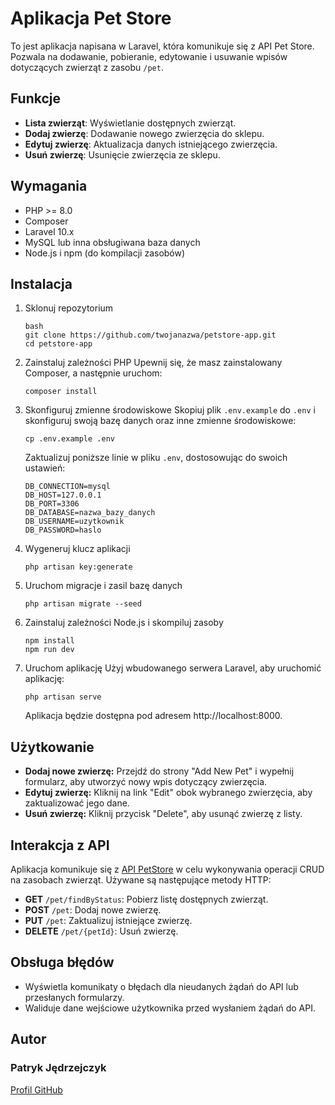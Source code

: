 # Aplikacja Pet Store

To jest aplikacja napisana w Laravel, która komunikuje się z API Pet Store. Pozwala na dodawanie, pobieranie, edytowanie i usuwanie wpisów dotyczących zwierząt z zasobu `/pet`.

## Funkcje

- **Lista zwierząt**: Wyświetlanie dostępnych zwierząt.
- **Dodaj zwierzę**: Dodawanie nowego zwierzęcia do sklepu.
- **Edytuj zwierzę**: Aktualizacja danych istniejącego zwierzęcia.
- **Usuń zwierzę**: Usunięcie zwierzęcia ze sklepu.

## Wymagania

- PHP >= 8.0
- Composer
- Laravel 10.x
- MySQL lub inna obsługiwana baza danych
- Node.js i npm (do kompilacji zasobów)

## Instalacja

1. Sklonuj repozytorium

   ```
   bash
   git clone https://github.com/twojanazwa/petstore-app.git
   cd petstore-app
   ```
2. Zainstaluj zależności PHP
   Upewnij się, że masz zainstalowany Composer, a następnie uruchom:
   ```
   composer install
   ```
3. Skonfiguruj zmienne środowiskowe
   Skopiuj plik `.env.example` do `.env` i skonfiguruj swoją bazę danych oraz inne zmienne środowiskowe:
   ```
   cp .env.example .env
   ```
   Zaktualizuj poniższe linie w pliku `.env`, dostosowując do swoich ustawień:
   ```
   DB_CONNECTION=mysql
   DB_HOST=127.0.0.1
   DB_PORT=3306
   DB_DATABASE=nazwa_bazy_danych
   DB_USERNAME=uzytkownik
   DB_PASSWORD=haslo
   ```
4. Wygeneruj klucz aplikacji
   ```
   php artisan key:generate
   ```
5. Uruchom migracje i zasil bazę danych
   ```
   php artisan migrate --seed
   ```
6. Zainstaluj zależności Node.js i skompiluj zasoby
   ```
   npm install
   npm run dev
   ```
7. Uruchom aplikację
   Użyj wbudowanego serwera Laravel, aby uruchomić aplikację:
   ```
   php artisan serve
   ```
   Aplikacja będzie dostępna pod adresem http://localhost:8000.
   
## Użytkowanie
- **Dodaj nowe zwierzę:** Przejdź do strony "Add New Pet" i wypełnij formularz, aby utworzyć nowy wpis dotyczący zwierzęcia.
- **Edytuj zwierzę:** Kliknij na link "Edit" obok wybranego zwierzęcia, aby zaktualizować jego dane.
- **Usuń zwierzę:** Kliknij przycisk "Delete", aby usunąć zwierzę z listy.

## Interakcja z API
Aplikacja komunikuje się z [API PetStore](https://petstore.swagger.io/) w celu wykonywania operacji CRUD na zasobach zwierząt. Używane są następujące metody HTTP:
- **GET** `/pet/findByStatus`: Pobierz listę dostępnych zwierząt.
- **POST** `/pet`: Dodaj nowe zwierzę.
- **PUT** `/pet`: Zaktualizuj istniejące zwierzę.
- **DELETE** `/pet/{petId}`: Usuń zwierzę.

## Obsługa błędów
- Wyświetla komunikaty o błędach dla nieudanych żądań do API lub przesłanych formularzy.
- Waliduje dane wejściowe użytkownika przed wysłaniem żądań do API.

## Autor
### Patryk Jędrzejczyk
[Profil GitHub](https://github.com/P3CZRI6/)
